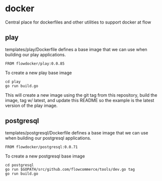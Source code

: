 # docker
Central place for dockerfiles and other utilities to support docker at flow

## play

templates/play/Dockerfile defines a base image that we can use when building our
play applications.

    FROM flowdocker/play:0.0.85

To create a new play base image

    cd play
    go run build.go

This will create a new image using the git tag from this repository,
build the image, tag w/ latest, and update this README so the example
is the latest version of the play image.


## postgresql

templates/postgresql/Dockerfile defines a base image that we can use when building our
postgresql applications.

    FROM flowdocker/postgresql:0.0.71

To create a new postgresql base image

    cd postgresql
    go run $GOPATH/src/github.com/flowcommerce/tools/dev.go tag
    go run build.go
